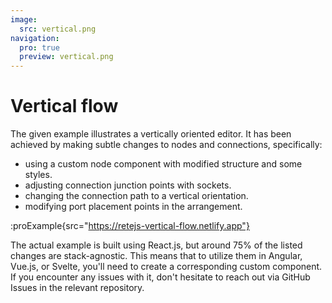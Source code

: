 ```yaml
---
image:
  src: vertical.png
navigation:
  pro: true
  preview: vertical.png
---
```


# Vertical flow

The given example illustrates a vertically oriented editor. It has been achieved by making subtle changes to nodes and connections, specifically:

- using a custom node component with modified structure and some styles.
- adjusting connection junction points with sockets.
- changing the connection path to a vertical orientation.
- modifying port placement points in the arrangement.

:proExample{src="https://retejs-vertical-flow.netlify.app"}

The actual example is built using React.js, but around 75% of the listed changes are stack-agnostic. This means that to utilize them in Angular, Vue.js, or Svelte, you'll need to create a corresponding custom component. If you encounter any issues with it, don't hesitate to reach out via GitHub Issues in the relevant repository.
